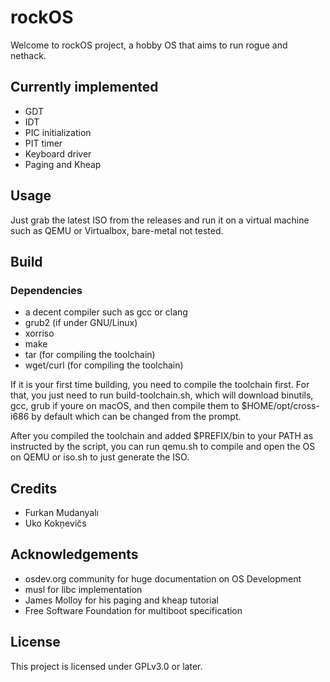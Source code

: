 # rockOS
Welcome to rockOS project, a hobby OS that aims to run rogue and nethack.

## Currently implemented
- GDT
- IDT
- PIC initialization
- PIT timer
- Keyboard driver
- Paging and Kheap


## Usage
Just grab the latest ISO from the releases and run it on a virtual machine
such as QEMU or Virtualbox, bare-metal not tested.

## Build
### Dependencies
- a decent compiler such as gcc or clang
- grub2 (if under GNU/Linux)
- xorriso
- make
- tar (for compiling the toolchain)
- wget/curl (for compiling the toolchain)

If it is your first time building, you need to compile the toolchain first.
For that, you just need to run build-toolchain.sh, which will download binutils,
gcc, grub if youre on macOS, and then compile them to $HOME/opt/cross-i686 by default
which can be changed from the prompt.

After you compiled the toolchain and added $PREFIX/bin to your PATH as instructed by the script,
you can run qemu.sh to compile and open the OS on QEMU or iso.sh to just generate the ISO.


## Credits
- Furkan Mudanyalı
- Uko Kokņevičs


## Acknowledgements
- osdev.org community for huge documentation on OS Development
- musl for libc implementation
- James Molloy for his paging and kheap tutorial
- Free Software Foundation for multiboot specification


## License
This project is licensed under GPLv3.0 or later.
